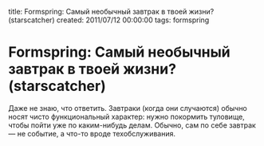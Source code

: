 title: Formspring: Самый необычный завтрак в твоей жизни? (starscatcher)
created: 2011/07/12 00:00:00
tags: formspring

# Formspring: Самый необычный завтрак в твоей жизни? (starscatcher)

Даже не знаю, что ответить. Завтраки (когда они случаются) обычно носят чисто функциональный характер: нужно покормить туловище, чтобы пойти уже по каким-нибудь делам. Обычно, сам по себе завтрак — не событие, а что-то вроде техобслуживания.